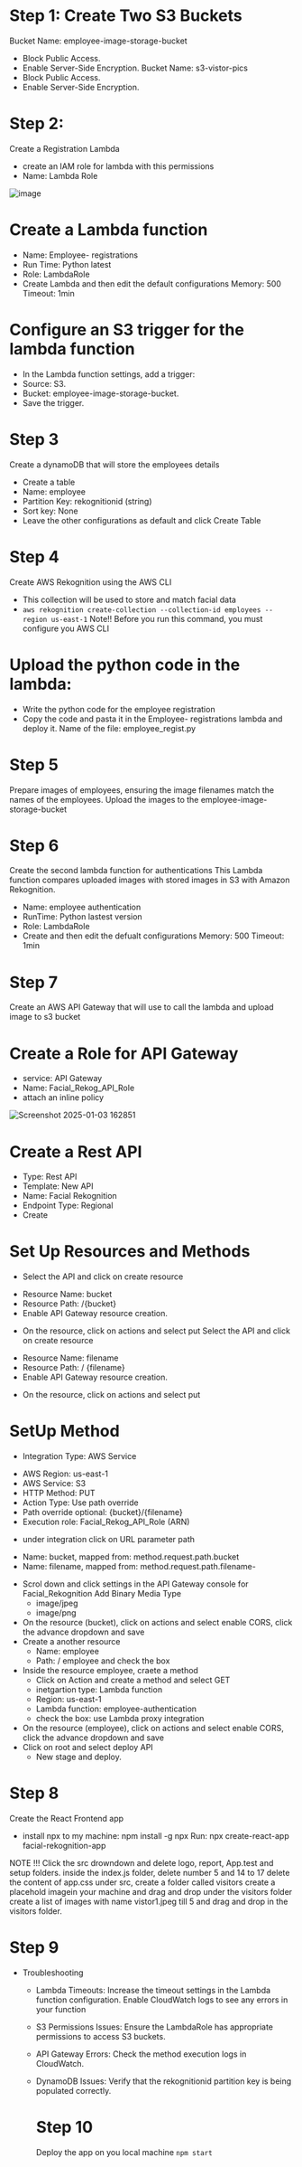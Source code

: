 # Step 1: Create Two S3 Buckets
Bucket Name: employee-image-storage-bucket
- Block Public Access.
- Enable Server-Side Encryption.
Bucket Name: s3-vistor-pics
- Block Public Access.
- Enable Server-Side Encryption.

# Step 2: 
Create a Registration Lambda 
  - create an IAM role for lambda with this permissions
  - Name: Lambda Role
    
  ![image](https://github.com/user-attachments/assets/ed8bbb00-7b25-48a9-b743-55f44d31b051)



# Create a Lambda function
- Name: Employee- registrations
- Run Time: Python latest
- Role: LambdaRole 
- Create Lambda and then edit the default configurations
  Memory: 500
  Timeout: 1min

# Configure an S3 trigger for the lambda function
- In the Lambda function settings, add a trigger:
- Source: S3.
- Bucket: employee-image-storage-bucket.
- Save the trigger.

# Step 3
Create a dynamoDB that will store the employees details
- Create a table
-  Name: employee
-  Partition Key: rekognitionid (string)
-  Sort key: None
-  Leave the other configurations as default and click Create Table

# Step 4
Create AWS Rekognition using the AWS CLI
- This collection will be used to store and match facial data
- ` aws rekognition create-collection --collection-id employees --region us-east-1 `
Note!! Before you run this command, you must configure you AWS CLI

# Upload the python code in the lambda:
  - Write the python code for the employee registration
  - Copy the code and pasta it in the Employee- registrations lambda and deploy it.
  Name of the file: employee_regist.py

# Step 5
Prepare images of employees, ensuring the image filenames match the names of the employees.
Upload the images to the employee-image-storage-bucket

# Step 6
Create the second lambda function for authentications
This Lambda function compares uploaded images with stored images in S3 with Amazon Rekognition.
- Name: employee authentication
- RunTime: Python lastest version
- Role: LambdaRole
- Create and then edit the defualt configurations
  Memory: 500
  Timeout: 1min



# Step 7
Create an AWS API Gateway that will use to call the lambda and upload image to s3 bucket
# Create a Role for API Gateway
  - service: API Gateway
  - Name: Facial_Rekog_API_Role
  - attach an inline policy

![Screenshot 2025-01-03 162851](https://github.com/user-attachments/assets/500d9a66-c6d5-449d-91b9-4f5755487a7b)



# Create a Rest API
 - Type: Rest API
 - Template: New API
 - Name: Facial Rekognition
 - Endpoint Type: Regional
 - Create

 # Set Up Resources and Methods 
 - Select the API and click on create resource
  * Resource Name: bucket
  * Resource Path: /{bucket}
  * Enable API Gateway resource creation.
 - On the resource, click on actions and select put
 Select the API and click on create resource
  * Resource Name: filename
  * Resource Path: / {filename}
  * Enable API Gateway resource creation.
 - On the resource, click on actions and select put  
 # SetUp Method
 - Integration Type: AWS Service
  * AWS Region: us-east-1
  * AWS Service: S3
  * HTTP Method: PUT
  * Action Type: Use path override
  * Path override optional: {bucket}/{filename}
  * Execution role: Facial_Rekog_API_Role (ARN)
 - under integration click on URL parameter path 
  *  Name: bucket, mapped from: method.request.path.bucket
  *  Name: filename, mapped from: method.request.path.filename-
 - Scrol down and click settings in the API Gateway console for  Facial_Rekognition
   Add Binary Media Type
    * image/jpeg
    * image/png
 - On the resource (bucket), click on actions and select enable CORS, click the advance dropdown and save
 - Create a another resource 
   * Name: employee
   * Path: / employee and check the box
 - Inside the resource employee, craete a method 
   * Click on Action and create a method and select GET
   * inetgartion type: Lambda function
   * Region: us-east-1
   * Lambda function: employee-authentication
   * check the box: use Lambda proxy integration
 - On the resource (employee), click on actions and select enable CORS, click the advance dropdown and save
- Click on root and select deploy API 
  * New stage and deploy.

# Step 8
Create the React Frontend app
- install npx to my machine: 
  npm install -g npx
  Run: npx create-react-app facial-rekognition-app

NOTE !!!
Click the src drowndown and delete logo, report, App.test and setup folders.
inside the index.js folder, delete number 5 and 14 to 17
delete the content of app.css
under src, create a folder called visitors 
create a placehold imagein your machine and drag and drop under the visitors folder
create a list of images with name vistor1.jpeg till 5 and drag and drop in the visitors folder. 

# Step 9 
- Troubleshooting
  * Lambda Timeouts:
    Increase the timeout settings in the Lambda function configuration.
    Enable CloudWatch logs to see any errors in your function
  * S3 Permissions Issues:
    Ensure the LambdaRole has appropriate permissions to access S3 buckets.
  * API Gateway Errors:
    Check the method execution logs in CloudWatch.
  * DynamoDB Issues:
    Verify that the rekognitionid partition key is being populated correctly.

    # Step 10
    Deploy the app on you local machine
    `npm start`
    

